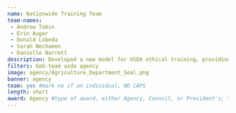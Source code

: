 ```yaml
---
name: Nationwide Training Team
team-names: 
 - Andrew Tobin
 - Erin Auger
 - Donald Lobeda
 - Sarah Nechamen
 - Danielle Barrett
description: Developed a new model for USDA ethical training, providing timely in-person training to USDA employees across the country on the most pressing and evolving ethics questions and issues. In the first year of this initiative, USDA’s Office of Ethics staff conducted over 117 group training sessions and created new "Ethics One-Pagers" for easier access to ethics guidelines.
filters: GoG-team usda agency
image: agency/Agriculture_Department_Seal.png
banner: agency
team: yes #mark no if an individual, NO CAPS 
length: short
award: Agency #type of award, either Agency, Council, or President's; this is case sensitive so make sure to match the options listed exactly. This section generates the format of the card
---
```

